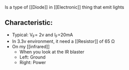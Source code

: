 Is a type of [[Diode]] in [[Electronic]] thing that emit lights
## Characteristic:
- Typical: V<sub>F</sub>= 2v and I<sub>F</sub>=20mA
- In 3.3v environment, it need a [[Resistor]] of 65 Ω
- On my [[infrared]] 
	- When you look at the IR blaster
	- Left: Ground
	- Right: Power